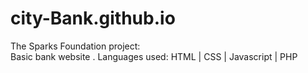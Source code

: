 # city-Bank.github.io
The Sparks Foundation project:  
 Basic bank website .
 Languages used: HTML | CSS | Javascript | PHP

